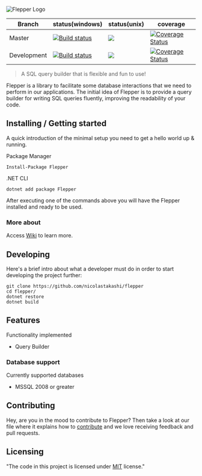 ![Flepper Logo](https://s26.postimg.org/u1hn213qh/frog_128.png)


| Branch  | status(windows) | status(unix) | coverage
| ------- | ------ | ------ |------ |
| Master | [![Build status](https://ci.appveyor.com/api/projects/status/81gjbxxtwit9uqkx/branch/master?svg=true)](https://ci.appveyor.com/project/AlbertoMonteiro/flepper/branch/master) | ![](https://travis-ci.org/nicolastakashi/flepper.svg?branch=master) | [![Coverage Status](https://coveralls.io/repos/github/Flepper/flepper/badge.svg?branch=master)](https://coveralls.io/github/Flepper/flepper?branch=master)
| Development | [![Build status](https://ci.appveyor.com/api/projects/status/81gjbxxtwit9uqkx/branch/development?svg=true)](https://ci.appveyor.com/project/AlbertoMonteiro/flepper/branch/development) | ![](https://travis-ci.org/nicolastakashi/flepper.svg?branch=development)  | [![Coverage Status](https://coveralls.io/repos/github/Flepper/flepper/badge.svg?branch=development)](https://coveralls.io/github/Flepper/flepper?branch=development)
> A SQL query builder that is flexible and fun to use!

Flepper is a library to facilitate some database interactions that we need to perform in our applications.
The initial idea of Flepper is to provide a query builder for writing SQL queries fluently, improving the readability of your code.

## Installing / Getting started

A quick introduction of the minimal setup you need to get a hello world up &
running.

Package Manager
```shell
Install-Package Flepper
```
.NET CLI
```shell
dotnet add package Flepper
```

After executing one of the commands above you will have the Flepper installed and ready to be used.

### More about

Access [Wiki](https://github.com/nicolastakashi/flepper/wiki/Get-Started#creating-queries) to learn more.

## Developing

Here's a brief intro about what a developer must do in order to start developing
the project further:

```shell
git clone https://github.com/nicolastakashi/flepper
cd flepper/
dotnet restore
dotnet build
```

## Features
Functionality implemented
* Query Builder

### Database support
Currently supported databases
* MSSQL 2008 or greater

## Contributing

Hey, are you in the mood to contribute to Flepper? Then take a look at our file where it explains how to [contribute](https://github.com/nicolastakashi/flepper/blob/contributing-md/CONTRIBUTING.md) and we love receiving feedback and pull requests.

## Licensing
"The code in this project is licensed under [MIT] license."

[MIT]:<https://github.com/nicolastakashi/flepper/blob/master/LICENSE>

